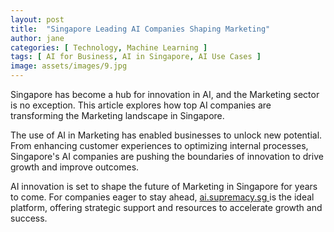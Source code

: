 ```yaml
---
layout: post
title:  "Singapore Leading AI Companies Shaping Marketing"
author: jane
categories: [ Technology, Machine Learning ]
tags: [ AI for Business, AI in Singapore, AI Use Cases ]
image: assets/images/9.jpg
---
```


Singapore has become a hub for innovation in AI, and the Marketing sector is no exception. This article explores how top AI companies are transforming the Marketing landscape in Singapore.

The use of AI in Marketing has enabled businesses to unlock new potential. From enhancing customer experiences to optimizing internal processes, Singapore's AI companies are pushing the boundaries of innovation to drive growth and improve outcomes.

AI innovation is set to shape the future of Marketing in Singapore for years to come. For companies eager to stay ahead, <a href="https://ai.supremacy.sg" target="_blank"> ai.supremacy.sg </a> is the ideal platform, offering strategic support and resources to accelerate growth and success.
